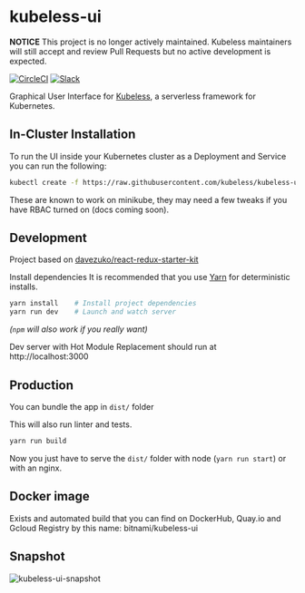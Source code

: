 # kubeless-ui

**NOTICE** This project is no longer actively maintained. Kubeless maintainers will still accept and review Pull Requests but no active development is expected.

[![CircleCI](https://circleci.com/gh/kubeless/kubeless-ui/tree/master.svg?style=svg)](https://circleci.com/gh/kubeless/kubeless-ui/tree/master)
[![Slack](https://img.shields.io/badge/slack-join%20chat%20%E2%86%92-e01563.svg)](http://slack.k8s.io)

Graphical User Interface for [Kubeless](https://github.com/kubeless/kubeless), a serverless framework for Kubernetes.

## In-Cluster Installation

To run the UI inside your Kubernetes cluster as a Deployment and Service you can run the following:

```bash
kubectl create -f https://raw.githubusercontent.com/kubeless/kubeless-ui/master/k8s.yaml
```

These are known to work on minikube, they may need a few tweaks if you have RBAC turned on (docs coming soon).

## Development

Project based on [davezuko/react-redux-starter-kit](https://github.com/davezuko/react-redux-starter-kit)

Install dependencies It is recommended that you use [Yarn](https://yarnpkg.com/) for deterministic installs.

```bash
yarn install    # Install project dependencies
yarn run dev    # Launch and watch server
```

*(`npm` will also work if you really want)*

Dev server with Hot Module Replacement should run at http://localhost:3000

## Production

You can bundle the app in `dist/` folder

This will also run linter and tests.

```bash
yarn run build
```

Now you just have to serve the `dist/` folder with node (`yarn run start`) or with an nginx.

## Docker image
Exists and automated build that you can find on DockerHub, Quay.io and Gcloud Registry by this name:  bitnami/kubeless-ui

## Snapshot

![kubeless-ui-snapshot](./kubeless.png)
